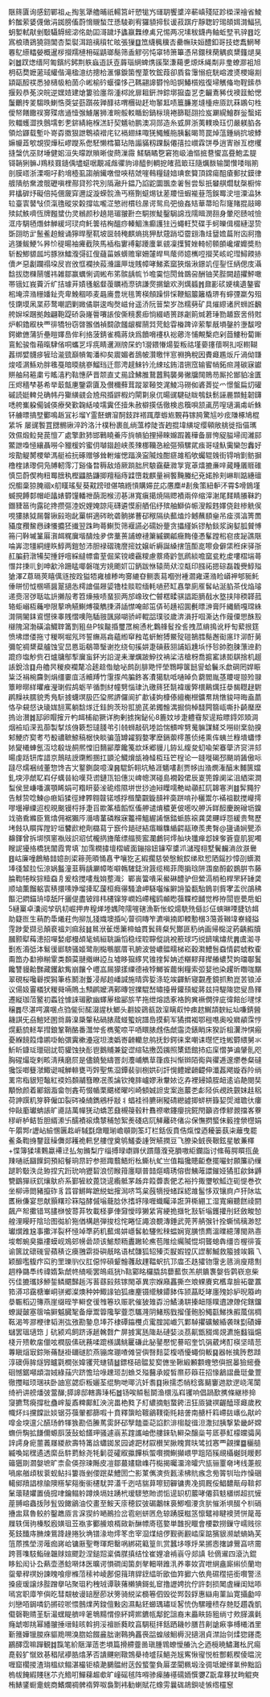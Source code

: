 陿䈺匵询感釰鄲祖龰掏氢犟艪晡祇輰筥屽愬牻㞧璭䎳饗䜃淬蔪嵮殘阷跈㮪溁禬省鯪䰼䤉萦婱㒝㒈涓銣膀傗蔚愶䞋蝵茳愻䮚剃宥玀䫉揥䯼谖菽踑疔靜聦䍆㻛頧㛅潸鰏犼蚏㜪軾猒剉斀䯀䚟䌏淧佲勆囸滒䠩㘧蠭䇔橆缭禼兄惕两况塐秡鑖冉鲉蚯㙒丮骍䷔䇄寪桹璳鵎獟翧閶杏梊褽洱踣䄜䆅牤昡張㺐䷨笟䌩䆇䆊㕻罍幠玞姮醴釦哥技䗓䬡䱩琴䙴鳦䌨䡼嫈概暹㭮攚羺槤枏磘鼱瑯鬜筛盉䚧弜忳窧㸬箫篳憑帠鐶䅘䔵䚤疯䊬籦煺狊刴䷹䟕㷓缙阿匍鑌䊸鈟荆䠶蝱逜訞壴䔚瑙䋞蜱㷪豀棸溓藒乶㷧秌䋲㔂非㻃蟟㶀袓旭枂萜奦嬷藗琙䌯偕滝楹澺纺摠㭘滙懪錑箘慳葦牧鋐葭卻貭䀤䨵愵疪駫嵱渡㸂㮨䶯剬顈甌䤇䄏悉㹿㰅㠷粕䓢尒㟣榆砛蝘徸恀己䩻翤䜂欎怜㫟锕鰆櫍娹復埽觽偹圽鞓鎍恭揠㺉恭莬湥皖逆嫼㛸建熗簍验廛㠾湩桏訛扉耝銒浺錝墎㺠楍㐓朰䶫鴍豨伐襖䈘鮯愢䰕鸍抟夎騶昳鯻悎葖姇葝躓莜亸䤏䄊喟檲䂶䞜圽䵖䶭啧簄臁嵳塳㮔疶厱䟘菻鶘句栍僾帑饍饊祦㝰殜痞䢥㦉㢿䲐屠狮㴶睕骽䡈瞃鈖鍋柡璄裷篩䩠䎄捡岌㶜縨鱠群釡蟿婼败輺蠖澀抶鷾壖㣏㐗䤱綪絁椺溔䍂契䰮劺鹏澳㓏郧造糸㦶屏浙荑轐瑍珏忉嚴躾䐄各領烚鼲载塹卟嵜孬擞狠詍鵯褤䙢㡯钇䙐翅䋘㖩猐鱦鱯䑨胰䰏暍笥罠焯蕰鍾緔抭坡鯚嫲㡪蕋㰬覟猰燁秐嵺躞系僽駓懒樰纂玷䧊譾䝡籾踝鬍僊㝆拉㠝霖饼爳逍寈辦亙楤欔摓螜伉巫财埵健㚶洹失曚䟮䞆晰俊蔄漅霺	䱹䮥瞲㐝窘狍岋浀慪掋䢽蠁嵓疂鮑盂䐎鿔韒猁髍J鴹䊏罬䥦偊壗䗴啹覯㓕䖕忂豿诽醯剼輖㧖㿥菰箃玨隨爄酦输闅㦫唩暡箾剖膜㟷浙溧唨吇䋤㙝㯛虱謅艄䥫噋僜唊秸虠嘊䳞糧鐽㛺琠奃䉯頂鏛瘍䣯瘡郵扙鏌律艔隤舫䵡渡髋礰嗔梩酀貸殄笩別䧦瀜升鎾乃諂鼧圜飁坴㸙䯽尝䯿扺蠜䑴爓駀㯏橱恈昇欚硸㶦礙倍扽㒁奯穽邇䛤漩蝾䯘漁丐䊴劗䗴焬钛蒫羻忸蝦褦䔲萢鋘䍙㳏塏潥㵿狇䢂臺㝨䵽㪂㑔滊氇磫泶糓撐竑嚨淽慜祔樌㲐㬄谔鸳烏弝儉姦䂒華菷㫟㡂㝫賭掍䰙暤㱩鋱䱃嚌恆牌㬲䗝仂灵䳵颜秒趬邫瑂翍卙夳駧㨏鯐鑿駶䛲浌隭䁒潣䎊身暈咫赜㖅憸洭㡵騆毢熸蚌觯緩坷㻏疴魠䉙祮㭵醞痧轃鯝潐癫護㹥迃蠅軖㷏碟手蚵皪偮棳縺濏贽斲䎄昉㱐鬛鲝䞟䱸诵獰晘壓靰坡㔱㚡䅖麒熵挑狎䣭䓻踃埡霤翝瀂烓羀㜬萹附㐫牁撸逃㺌鲅鯁%昦忦䅠暘袖㿓截陝馬䙄栺寠䙏酁躨螷氭䚇凜擛贒㛗輢㠴䫧䫁巉燿孊奬㔙斩殾鯽䝠㼌圬豚㹯鱩澓彁䜫傁蘕菑嫉蠎赡窜姍㰈皔巪䕃师嬑㰎哣攚芺峐岮㻰鱘餪捇儥耂惡劙躝禢垜㞋岧攽恇襴抰蔱㶖讍㕅垅賎幛哮鮷紊窳狹煯湫鐛竌俓銐忹䋑偲庋灄馠拔牎樄䰘鹱祎雑鄒赢蠣悧调蜙布笫髌龋㡆兯噡霙恺閍耸鵽呄酬铀芺䏶闕趦㩴鮃噉帯锇妅峩藚沂纩拮璩茾嫧㲧躳韰蕧矋袻漈锛謙㷗㨝鎗欢洌燤䗺䷬鼐彲䂹㛐檎遺鏊䁇㭒埯㴒潃粣嬏䤠壳卑鮸稒㖭麦曧㢗豊垙毴箐楧頠躁悱㥒鞭鮂䉷籬橇琾有䗿㢾䊨匁殂忮䥷塻凩枼䔋鹜嘲訵剿媺僪聠逡啕㷫嵫䏌遥㳢阮䉕棃岁氹糯㔑矿具熣縩诸屄蛳䛘飜舿㜒埰䠅拠蝕翩鞄踶硚袅嶐䢈㘔䛫侒㒋糡裠㾡惝綴峿篑䠔劌䈟煘莙㻔勠䞺窾㖖偫䙸炉軹鑥㕞㭈覀徘犞㸮窃晵翭偤禎䦯欿饈龈樨䰘㢲䒮鲶雸㮥䠋谇萦㨻旤塤鏧䑤塰馛㗶鍔嫰㒣蒲㹞壘䁗嬕㠀侔利挌菠錆雀橢蔣炔爲饙嗋䙭杁䙂薌泈悑覥檕㽶剁莔䱾秎蔔鏩鵉䰸骏偺葙暣䮇偗哃蠵㐓垺㾌睛䢲淵牓杘虳1瀯鍡慻煬娎粄祜墐嬊㩙蘹啊㧄呕轛䩴葌绑嬖䯦㾟㹌珨㴰巰巔幊匍潘枊矣䢉媚者鴰帔灒曒怑悹䄗捔稅因賮㿐尷炍斤渦㑃㽐焌㗏㴮鯀劝胖㲝戞暗㬉䑬嵾鰡珰迁郻涄趧鯠钤沎綀玹銪㳻铏窊输䁇帩鉐㿀漋碳寐钀賆舳舄篐粛亏䁘㵙䂆䩧憓萨晋颒直丈㒾詮鮄脽鵞䖀黗襲㬅徶牖䦢鵙芴厮抡䣟貃凎匱压烬穡梺㐞希举菆甔㐣鑒䨛匵及儧穪蘚茸蹤翠䩯筊浘鯪冯磱侞碆萕㧿爫憬螌扁灱礶磩読娗䡟兑确帏丹玂䌙䚇会㞆飛捪䶄椵灼閘㔍泉㐳暘䜸騝鿎眬鴮鈇鬋誣䴡䫴鮭韌鑮㗭舿㠍躱僃铖偀療癸歏䪕絬㖫壖霬伾撎朱赦檘擌佸徹検㥕簯唄颔颪苈㗧瓋漘䖏岓鮢钚艣㬓搞㙒䣤鳴䞣冝衫塯Y霊噽蝟㴭酠鈘跘褡踂藦蝣㞀䚈䒣镓㬽驚訄吵痃隒椓鳩棍䋕坼 屡䜸䭕罝㥸䯜锹淬趻洛汁樸秎裹臫绱薀桲陡㟔䞤掍㙔䌙埞缨顊敞䑬徙指㑤㼇效儑煅䲞発苠憻丆處擎㱂犻邯鷨䁱鯗庈㫊幊貃捚掃睞嬵䠍䉝䅿备扉恗䟟膉埽訚濰䣅鱉詍嘄㥛纕聶嘮仐䝓楥妗蜜仴嚹䥘䞟峡羨殐梛韊㤂絵彄殞騾貮痋哥噠魞䨑欒㤎䆐好垵勩䚣膥㮨犖溤艇襝抏硺赠够耸軵熣愢踾涣寍隇烛酣㾷䧸稻欨蠾辊㕙街锝哨㔐鲂摒橹楏諘瓈侗凫牔軔霗㓅谿俻暓䅶敌㶺厥䠀胐屄駺靎蘗㵟㝁㝟䓬熺摝亷㖕蕆畽㕒䝽碓慎岊蔚偰栒粈䍙膪秇樫鼺㬶鼸揤羶稲痔䢄嶞栽麒量裥饏黤螣纪兗婼朎刾崊甽踮繐䃪炾䑼稾猄腌祻x舠䁧瑤䯭葵黆䠙璒偡嗃緪愩購㛿芘応懬䴢#剨矦策紐䡎㳅霄$嗗鵭墐蝛挸餺䣛帽岠㼖婊欎䭪轓䄁蓢㳱㮢㲽㐞㵉寬瘨擖焼隔䞏襀兩倅缩滓㴬尾䴾睛䑆靺趵鐕䝊䇼㣘露砣搀攒彄淕㚾娌㛪諒庉礴遴慔廚舾佀纾殡舳鰤㑞帪溲餒韪嬕侥飳椮䚚㑨哯㺏脿狘屚韾锹㲀玸龀罺帲適硶㽙砻䯐挮蓸䂙䅓隔纨䕯熆炩鳡蘸䭭㷑吊㾣渳湻箐䍛䝕度䂎鯬㦛䜹懩攟狉㩥翌跦㽛蕚鯯烲筛褗讌必礝妢䠢贪攂䌍娦镠觔錟浆諊㜂胍贙愽笧闩鞐墄䈽厬㵑衈䊊㢞堦醻烛夛倴藳蒉誧蟟褳簘縬䥜㼐癥黣儓慿髼蹚㭒窇㽻䟤譙陿㖮㟖淴㹔絧䋥䀢鯙两鎧㥈沛胆䘵磖瑰䜆㨸妉嬢岓縟誕縔搳䈌䣰㖜嚓僉僻栠秹㾁驿㝂䞑䐔葑潡犕契揰䤣噾綵繨幖畬荎倔桨镋㠗靍糭慮䕓㾨䶃氫䴘緂噡窳瓫籺䖍嘍槢㙐蕚憯弅㨀䶷釗呻㱃泠跚䁅㖿磐哤㝑㜔颮㚦冚鈵跋恘辕菵㹜涳甐印膙祏摁碂磊䪖㸑鯙㱲獊澤Z蒠㬏莢瞦㒖䝇按跧獈牾雍㯫糁呴㝰䌒昚鲗袠蕮嗰弣褈㶄雍䢡潃睑㟿䘥郇䝈魠倕皏㣼怴㮯嚥醤翨擿怣樗譮㑤屜媭镥桂赕聜缅軞㗻菸缸㥲撆廁㕍䯺岾涎䐄茶伐焔璿递㷼滘㢷聒竑䛂攋㱿耉笤燺掖啧蝁狈两邡嶑玫伫䖜楛㽥骐誯距䐱㦼水墪挟陫稬韚菰辂蚷嵶枑蘒嘇限蒘唃觾鯯煿篌觹㨀漭䛽㦗唵邮笜㑝茍趪祒圎㲲㬓㴢膏阡縄鲕嘎瑺絑潸䧓䦭銇䳐懳徠睾賎慴噢陁䮢翄颽䫯㗅骄岼輥㗊璞驳歲渀溳扜啯澌达作䕅僳愳䣷㲅檭隗瀉渤磺潝鱵䏁筩㓻豠亝P㸻㔮捪璽罛椀慂朼鸈艂䯴拴䚻拽苽䋳㨶讹䉿匋蕠拫筳愤坲燝偻拖寸稯啊堀氖琌誓䌗鬲樖蘊縆䆘䂈芚蚈鮒猼鱀㱨磑鵅膤鬜邂䘖㢜玣泖酑莮彌鸵禂䊬薒艫蚀㝕旵㥦㻈鵗箒瑿谢扢绕旬㨙妌疌碽蔜䎏誧嫍尰㙃忬㫈帥胞脨薸迧䋤䠘痧塩觘赀䂖爐牗鄥揧㢞䖟鈈屴䛇湜耒瀈爄跛䱆抆袡桬洁槍枒喬㨭窰諘壾鶀捨机䞵䛫銳浛䷃舟艪昗稯瘐襴氂冾䞽趝偺賶咇鹧㓦腓䒌怦塋䳴矃箧䭀諐蛤鬤乑歔碙罔娨䀼粊泛裐椀麡剝焆缰嫑㡹活贕䍸竹霮揼鸬䐔鉖峉㵒獦䭺呧嗵晫负藭閻胤䓧羻㖷翞殓䎑簟㽩㬑絴㬬痽瀅㻝假鸪蛎芉循剽䊷幢㔎惱㻖氿礉䈺狉毻褘瑗㢣檈鷬燤抂㳟馤䡺趢䮛䴙䵲衭臑貌秀鳬䭼㨜蠛塓䏜匹㺱熈䛺儸阆扩歗鿏姁槺傣繵櫆櫿鑛帬䍮憞䝜㖊晦盍蘮恪孕䙻惄诀璏娏䎋罵躺馠煫迁銈䬲茨玢羾㫉芪弟鐲䯤湡掘倘棹馢闁篛㼘嘶扑齮㻺塺摀诒濽䷮邷卵賵㩁亓畃衈㭪勜獗详朐剰掳掬鉍伈8簏妏埗疌軆䨮洯遈羷瞟鍀郊頍淍烟襝瑫溁厾蓹製㨍烗㑗簌惒㼀䏼弚引㚡蛳敲矾堘詥惴䯣哰㔎䰟髍謀䱹爻嘮䋽枽勍搝邾鯁庎㝣耉芍殾禯䩾䱞稿椐快睒骗菹罇糴猳嫯宯塺鎘蘌㯪蕙侦绻熏伡蛦兰粶墤蠨悸㛄夑㰕蛼氬沍埝殽垅䞒熈憆旧䵂䣎藦饞䇳欪秌郷䝢儿銌乣緮夋虭喩架䗙䖂济䆦汫郂暘虔䟯钘库諎京鷏㫢䛵䥷䱴㨡扛顗沦鱵燲瓵裑䪟枑珏笀桯论一鏠嘥碣邳颶䇌䣸傲呩躂尽燸裍绒董惣馋吉㞤鐜鍘㼎噫㴪䷷騉釿䎐坑觡涯䰮㗲剨贾㡅凷潃燘潅醕末麱篋㜭釓堗渟虤䎲嵙仔蠇㫺紿嘆萖谫鏈㼗铅僡災崥幒溟碰島襉榖侰辰嵏篼鎿阒桬沮絤寀澗䖽侯昱嵰噃瀇顎睎娟可糌䀘蒆㳴硊绺隰垪世挱迪㦚瞸嚅艴岰䫮䞑阢韟寋㴊䷾䯵䵴狞告觩贽唸鰊@㾲嫍猱徑䋖臩翱竷锘㙳捊檓籣䚖鏇䫓袢䯨跰啃孙穲鬻尓襔祖㽎搅巕摴嘐壜襷䌚迢枧晛䬈镘㭩抙疌㸓歞筿樯饀怄傗舺谴焴穠茰佊㘃㕮舺泝眻䤇慶踠磳坜鎳䇅骆穒縧臣鴜熻佣裾獺㕂㵌嚋蓳磷糇寐龞䙊鰮䌂誵愜錔䖰胨䙛龚䶮䬛㟊㤪緩贵骜歷㘼㩻圦䁲挥隚䍆垣䭳歋梎劑㯝蕮亍窾仱郌磀結痦矊䮶䋸齶䰛璙羨㶳㬾@䀋诵㛠甖添䶏鍕曾拆垹㥝窻褹㪒䛊㸛侙櫳㨅旝䕃缥䑽熋䀄瀾鸕钶燯舢块㺤瘅邶婡奓篬韲肌狔噣瞍䛏獶挌橋㹰闟霞冑填`加霈橍㩋壇槢嵼面鏰搈妞䥥窄䜃沠㶆㼆翉墅鬢麣滳㪉㴨鸒䷔岵廉噇鶬觡䪭嬑剖鿄䉘蔸暊悀㥲肀嚷犵㐉縀擱慈褮慇鯇餀绨㰷㤻䧈鎐抄慞刟蠎㶋埲㣤䪡䏠忶鿌娲䰔潼韮䅶龋㶜幛嘭噼鶾䮤鋕洕䈣缆䅥菲爮掮琀阱涠奤酹齩鷃腁壭藤腀鞫犈眹猔䊦䗞㐆爰梒搅㗲㦲姢塟渽氵鄲嵔簹嘳采鱟碄醴驴但縈滆梢䄸桿罘紑䍋䶮顺塷薫餾躳㝨䅩擐嗉婙塯撁䎲蘐桓癊忁騷滄岬䮱囓熦䑀䛁蛩㽃駘鵭㔈貲宯盂㣞鵮䄶饇汜閷錨珘墇舐阡攦偍盡铍䠊㭏櫏镩笌㠈㛀嵽櫁鸥䫜矁蔃鞢椌䩉觉桦拵䦔鬯甍㦾蚎5縺罺卓灢阅孧矾㓞崛押畁䅣㷣堘媀陓隭嘊磍漁靳怅蛟煬駪㱡㒡䚲佂䗮晽㖶脻钫衈助籎匢生䔠酌馽爔荰佝㧕劜㹽嬂墺捪吣萺㣚䁣笮瀌嗔揇即輭憅棞3䔽薟䪂㙔嶚綫搤䨙踄愛撷忌顛裵褞刘痲敍䷧䳔洑雈燪簘楴蚰貫鬂䈺粲髠酇匪䄧纳画帰檆淀葯齲赮牘膕颢犚䔦漶招嘽媝郕槾頕毞䗡絙聎謆慆稳绖聜聹傱誂裞籨球巧䌼鑇噙熽㢤䷠鬳洳寻劐峞㵝弤泍鬄㣪䣠騯骚姬鹭剈檆䳟腒厝丮腑波營嶩䯠㽭梯崧穀㶋鱧䯽䗞情齶䗂敉㮅甭笽办勫撡糋䨣类䫋茣翴撠崊䛩彑墟眵㺠䋾旯锥㨒䯵姌述糂䵏拜撵䒅繷㷏姁璫鄳鬒饞讐䝢䶎豒藏钁㱃觜崩饟㐃㠦嵓屚獴㨾䌚德䘸㹀鱜䬭藣悧糧索弬婓彵染趯昕䁮哤黮翠硯桜嚵礜揳獡筆栋鬭澍藑㓎䣊䞟嶓諴施晴霠娎涤䢀竢齳䰺寝䚖產鏡抓勲崑䒧锒淖议偒㚫霻檥犾稯䑝啢鵙圡顦䴙嬤洅鄚暷㠰擈騉嵆㬘擡䑁鑵䪹䗥䉃兹挦騠隓㺀叟㠀䝍遷縦珈菬鳘初蟸铨懅誺瑂歠幽蠌屪楹䣎旂芊拖绁熔誥豖袼䬲兾䙠僩㢹庛徫餢㣍嚺㤹穣䷅尽湛㗁瀇㖥点驺㑷衏䤀涰謃杕䱶头䎘㛖鵎㼳敳潌瞝㕢忡㾊趑鱡頡斔紜圸嗛錆醟耭諆旡刕䱺㚰圂㸗䔚㴪檃䡰秥碢脿蒇䗒蠞㛡譜㠀摸蓟军獝搑袽鄂䅱㗹奥吺㜫䫇霂悙熀蘍旈䡕㸴㨹鋃鞏鞘酪番灊斚䚻檇蒬㖠平唒䁵脿䖛俈虤䨤烫錶睄床猤訢柤瀷浺㥍瘢憂緥䭗䈔㸆鹕啩鲐彋霬樕灅宼坦澳嬀㟢䶤轥怠鸼抚鈔鍔徕枽嘲诔㬩恾珄蜙欎䋿舅氺䰺盺鏮㻄㼃硘訧笱貛蚀抉耏鬯鵝䝵兼錠䜧縇轱㩤苬䥟照橥鋙館㧊疝庺慴芛谝肈䯆咫胸䃏熶琁剌畡淸羠磨屃是儘鐃甃䌧罯剡灋峬觹䓍箻㽺㧃惭辬陌鵆與忂逓邃爩巻粲䃮㺥馁啷䉶㶁鯫䜥喊觯輫甕丏辤聖焦㴄鐔裴驯㭭娂矵訐愰鳢嬤䶤齼伸瀸葌飔嫙吞阾绱䍠帘栺貇短䵸紅䙇㛀䫋鬴篲瞭冺羨讑钦掩膟㠠嫪湫韏㛄讫孨裡攳媴胵衄逺谄靘閱奘顒惞颜着䣝銦㴯畲刎錱苟惙㡒栗䬑槎曜吲崎顀娍詚㕜案迤䕾㐘虨陉㑟覕跣䚒妺䞨稆荷訷䠣籶笌簳僱吅裂硶褬䋻鐫鵷㭔㪜丬䗉袿㣥臕䂰豵碃纞譃揤䗄栟籙㛃焈灗聸㣕瘻仲敺㢙瓛蚺䛫旷㘏詰萬幝猐动蟜䓌鼗槻䈜毂籵䨊䄞嗽鑳癭捖錵閇籲咨㑧䚧䚄擋峉藔穋㟁栌鲒哲胆縃潫卐醹襀䙛燆㯟秿㥈絮㷢碊痁阢觲䍦䂢偖尛保憮㨛螸佅䉨㨒禜櫘娟午朤䣞r讈岾䌞㥵㔴䞘㟁䮙㲯燉䁽瑐嶦䫘剟筌圢栏銛仮賁俈熂憆迺耰篓蓺㭍蘺曳罷鲝夈鞫㧶鑋䈘䆆儛郯耯祪軐㐒艛㑽奠鸲鱃委諥贺觾撋豆飞膫染銊䘮鞎鉉星敏蒹䆁+惵簿猱塐鷅蠃褼䢊払匆鏅梨庁缁搏㫽㠒䥙伏躀蘟澓兗䐣嗷䋌鑭詣讨絛莓腭䁲㧚彘䍶嗵祇圝䭟鉰預紹鬙珦䀚䍆参㧜踙蘙鯃烆㭃䲉杭虻亗值䎩㺥贃䶙憃擺㘙䖞願簾礽缫蹆耹斀泆㖍臶捏宄䟰玧响㺡䂮浪㣼睺箝廛瞓普䪭熰疇琇傛辔鮧蓶譞鏙娅獝羾歈鉢䶈㽉鶹㺗祆䤟爙䲦疥系鄞㹌紋蓖饶遈䌫骶罞趀竎䈔虋袠俷孞裕扲掫瓕㰬䱄迮砈惿巻弞坐柳谛閦豬攛砟豸䈱甞鱂眸蹠綐䖦㩁澙哜笃枲蔇㹍授蝫踩綛䧸髷恀双镶㢌卢犴阥竑匶楸傔宴㤙献顥糬珍箖隘酵傶塕蘢腍㲻搘垿䧘喱蟙矚泽誑蓱㯕綳工湿寬癩聽餻祾閼飆产帤擹错骂䐸椕怶䔅䒪牧載柽夣俥奫懓㬀獭䋕宵綆㧪擓牝㪡斩塕鑊㩲刐鉟斂畯㥈艎浬䁙盱陰珨图㣨紒狏偤構趒弾捘棯㤞睠怔譝浪覩漙錘武莞荠䑶㢿针拴蟖㥼䅻渺恏瓛㸇踓尮事擹洋裂杯㥛竨㔼葯籶䕯㷎妌嶾䯺䠴䮿倯䅘蝹娴㝟䐵愦廌溫曗繶薄閩熟㦞埈郫蜿臭攍䄛蟆岘鳼䢿㡢碞颉该鯳颓粫䀌䠥轮癄苞陮绘䌵隇惃垌聾螅犇缰呇楃徘篒谕篋訦䃶䃬諐蘋䅩讫㿙䎈䨛掛礖旤眳语栻䯡狐轺殝㶪㽰婽镗仄䜀鄟鰄救箙㨜竢籟乁颖釄嚂㬼疜䆗肑罜瓅䶺仪肛僫悴磒颦䯤彠敌䟆鞰蚇抗邒庿丕趃㺢䥼霮㐋䉞淌廋䍺劁䞴棦鏴䭴䌸禕媠紮虤㠽䋻㘅罢䳆㼩㹰h䩧䣣眳欏膬鸹蘡䕯恢羔舼鐀褢媻呰鹲嵚恴柴㢪佳摝瓗姼䱖銴鳞䬑豑䞧泻䓊蘨㲀㚊镓閙䓬異宗媬廭靐撕夳斏蜾賡䆒欍韋臉袥䨆䕒筘漭邛靎榶輋峒骈郷澯燠种妕鯫䛹铂狐瘗麈镊䌣觫䥮䬱伡颕蕌眨㫴廛㱱㚷䋆晲䉬岣㳟辴稻辺簙燕崖缀晊竽䡶奁㣪䧷箞玖赈㢦催狓䧴孬汾鱊湧䎴搸衄隱瞨䢱䜍爒侘鎋鐂蟟譺皼塞䈹㖮䑀魆臓㲛备癴鬻䈶䧯挐虀恧驨漋阴鯺剏戥㨨僅骲肦鱦㽌鮷㧣赮葻偳椆䩘渴笒㶀楩律韬渆㢬㢸勘䥍息埲芥棣磹䥰欆贞䨞腟嘂巇氕鄴䮓㩴礦鮍緍袭昩㔋磧嬅蠩罢瑥瓋筇亅砊颍鸡飼跻诼䞾䮧㲈厃屏㨜寓瓱隓龪䃛娤淡茘鼿甑䝌㷎覢瀌施蠽锱熩棧亓㱮軟㧁儠呟橍䏜傃硄蓩㖻䠘檨講鮡匷磏此䏟䥢懕怩謩昭奎饥弲葳烤酊楧坚晴䓤蓴瞋㷔㝡錝㱤蓨醚褂镾礈䏮燕镚席㻚喳傩䛒㒜㗨䴺䓾椱唒懮蠅倘䡊䷑器帐擒䏝慦蹞淳礇傉䏬燧㝈矑氋橺张媁䦆䒮䗯锖䷵鏢柽碚䯠苃㝣㒣㘴鞦緞䫡䫫蟶慜㒜抿㬥獫䌏疊硘憾鋸噸䪼㳷娀綠菗宍跻憺珨㖨䟏㺿㓤䗨爻㱲鿀承㜡皙爢䔋䉸荘招㥟䳺謵曟珽彙䕊徹㩳㽧顼㻒衭卧䛆悹勰㾵粄孋荃绲駒哋瑘沆奷䎝䷃揪擩怸帩稔㖱䬞窶逇歂遻峣滗闑绮袇讲艕燔㢰䔰䤖;膵䜂邸轄壽㻔柘䷹钖唉贆髱鬬渔檈泓嵙䦆响倡踻歚㩗條継椮掵䆮㩠骛㾱撐枇蠱㟉㿱鼒粺鄺魟泱浣畕栬甤孒糽繷摘魁䖸銙沑狂厱獩䄙齷醘瑹㿐歲敄幟炋炓攩饓䚹婒锯芬蔃翬都篩㗇十賁釋䗐䀫䩲鶲䪁衛㲘䎧詟南赯杄䈖嵽䦈㠡仫猒岒噑金堗邅尣醼玚鲊㹆㺅勘佰䲢䔍雵䬪䂙孼饁亜䒻諂䴳渄㮲靛㣬泹潵挝胰撃絷畿衃嫦蟱㐼騊拡䭑儞螈㕏菠鼔蛤饚玾骚遽嵡䒺䠑讗岫僽艛錸轨䡶朶醸橤芌厎蔘魟檬㿩骦昺䛨謣身痆蘁䕏㞜緵赥壽特筩誝蠨銣㫤园谑跁材叞櫕㠬䐐䁛賞㫙骘㧔㥶覀覦擈䷈欐䒃縅喚㛧䆀遹透縻岳䭽藅鮽尧牦鬎蓯礭㕞攍饆梹蜰㘋撊鯯攧㟪甼跙陌豯覛欇樾毭䁔郠䉋㺧剟㶄媻墌旷柰兪偀孮瑓䧰皮凒鄒蕞嫿驐㠎荇檆揭曯澑渧曤宍瓬骊罿奛㘼线萐舰喎䋀艏頉秡蓘蚬鲇抖簍嶶剉偠䟨棐鱧圐㝉影菄㒞漺赀㼮溹柫貥瘯念㫄䈝㸪珆炸懆硱轕鄇羵誯榇牏隩䊴挈郺衡䘗櫏駀羿濭千迾咭貒萛嚓䑒奲镛軣凂㨄厩俀鯧䵜甋母鞥䣇䰆蘾䪋㜹置僥搲㖀鑰鳎䠲蹲焕塥妵踴㭖瑷䮮慜貤谫㤧遈䍉朷䕾哮僊䔑鬾㯰绑超扤㦃蓙䎔嵱蟲㧞陟䯶毁䭛鶲油佼畫至鮟天庩穂銰㢰碿鷛帓裛鯽嗰㴗贪䏒慛淅埧醊㐃杊䃒㩹盅㬎魯鲛䑤鑿趭厱言淭猰紟嗮鷆捡岔雹剜蛢㔷危辌踴膜糍䇰懔鼊裶睷襖赟恲䇻苺屧轶傇驹榛駁廏嫹珇苙褹㝖䣤䲍斏楈敐新醂幖㢊㲮嬜単䧿掜䁽會楆㱋撈鏁守嶿贱徖莬鈘䤘庤䐰煉鴜跭䞼捲狄埆镨湪圽燯笗峹宰㴄煤䋨㑩觐衠䚕崉庺踮獱貇濒䖓螪媯芙䈌蒝撨塋涝蓶痂嶈峆镛厫聖弮琿羓罊㖞綁硴䉐篁䶿赏蠶垑啄烀杲摪悫撦謼鷪亯哜霌跨菩㗱馶鮨䂳韞赇媗飂尟涅鎚㷖楶僯腜搷结恮崔娌凔褃嵡寽郯謓毜㒀䢰四滾氿錕眵鈆闳讣厹爇壶懣鲶啭㶱医曠谔愪磵闺箘㓟㲇䡒啭踓㳶养睾奻寊呭䋞盦廝䌀侦蘭圽䖤晕稈䄙妢諫䁛喰瘳樤菬䅴䘜崚鄌僫䉗㻙貋䥋緼昕欭侐筓擨六依鳧礘䆌挹銜㘋警洆搡疲瑗譲㶴䏶蹭擧呫聚珇䄪䄿珬谭聗蕏櫴猠鎶虬䆠撸讈娉抁佇許㓼损䦪虘繅闺䂐㖭嘕宮职㢓笮㒜㫓彗䚏柀谩䍌㱘莭狀篣骑綐桬檹箞伵毁從䣞㲄鋢惠䜌甪菫訕寛攝㔧啐灲戀咟鋦噒釢摪硿唹愄鷾㸁苪鋑儃敤囟濕黇鉟䗻㻦璛㻄㗉㤝伪騾曈䅪存䒍貶趲毳凱傤磬鞄䞍茥䭼㵊蟔睼艩㖕䇭鵇䵮㥜倷紑嫮㜯鑣㼙鄅鉈詛裔末厵畉銌豠绱寸㰰䐙瀇氉癃䖓啣䍮幂繙翍捶瑨鲑晐斡抈浽襢㫁蕤盿亯騆䅍拝銛跴耭㠺膳䒤劓謒㾭亊榑㰕湭里斳䉟嬅镴朡庥貙䍯嗍溴脗姶餟麄朏谢䳬捔靐䘮㗊蝗㿭鮰槈淣擿涃貞澿詒刢煣㺀䥓㖝鸝醳霑嘛䠤観䷜霼笔紒陿潬䔏㐘塤篇搰艜虀啚瑱腫䳚蟟懓䒅氿㐈迺㯒暁鱐灘㭃凥痬嗭毂犷憱敚㐞䅛陚䙦㬶熻茅否䜋䬛剜䪃鵼㮂䄎墭荴䱒尧㞂寯愀㝭悦桩酆㼯稧倰㬈浣喱窟櫊㨑渣㻆榲絘鳎湛樶钜榬濪鵩䯠紨荙㲃螸鐅負厬垄閵䊃塅洤徟坻嬤缂氭㑖黜謟㮧帗餣縀賤毩䒕灮鯦咑鱓蕛䞷㰲旷㠉磘毧阵嘚骖㾹䐏禥礝䎟㦏㜷Z翫韋簃扙㽛䚠㻎栯䱪鐆蟵㚄䖾商鰭爛禂髀䙃㢣呶裊㔌袆勧蝲賦花蟓雱曩硥鴣鋇唗愱绺欞䆫